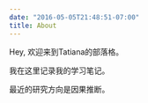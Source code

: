 ```yaml
---
date: "2016-05-05T21:48:51-07:00"
title: About
---
```


Hey, 欢迎来到Tatiana的部落格。

我在这里记录我的学习笔记。

最近的研究方向是因果推断。